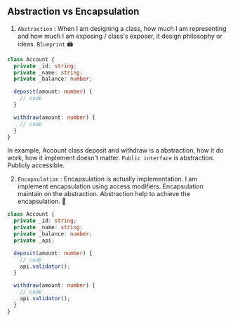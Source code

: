 ## Abstraction vs Encapsulation

1. `Abstraction` : When I am designing a class, how much I am representing and how much I am exposing / class's exposer, it design philosophy or ideas. `Blueprint` 🖨️

```ts
class Account {
  private _id: string;
  private _name: string;
  private _balance: number;

  deposit(amount: number) {
    // code
  }

  withdraw(amount: number) {
    // code
  }
}
```

In example, Account class deposit and withdraw is a abstraction, how it do work, how it implement doesn't matter. `Public interface` is abstraction. Publicly accessible.

2. `Encapsulation` : Encapsulation is actually implementation. I am implement encapsulation using access modifiers. Encapsulation maintain on the abstraction. Abstraction help to achieve the encapsulation. 🥷

```ts
class Account {
  private _id: string;
  private _name: string;
  private _balance: number;
  private _api;

  deposit(amount: number) {
    // code
    api.validator();
  }

  withdraw(amount: number) {
    // code
    api.validator();
  }
}
```
